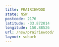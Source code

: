 ```yaml
---
title: PRAIRIEWOOD
state: NSW
postcode: 2176
latitude: -33.872014
longitude: 150.88526
url: /nsw/prairiewood/
layout: suburb
---
```

